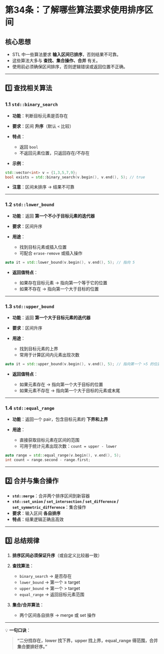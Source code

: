 # **第34条：了解哪些算法要求使用排序区间**

## **核心思想**

* STL 中一些算法要求 **输入区间已排序**，否则结果不可靠。
* 这些算法大多与 **查找、集合操作、合并** 有关。
* 使用前必须确保区间排序，否则逻辑错误或返回位置不正确。

---

## **1️⃣ 查找相关算法**

### 1.1 `std::binary_search`

* **功能**：判断目标元素是否存在
* **要求**：区间 **升序**（默认 `<` 比较）
* **特点**：

  * 返回 `bool`
  * 不返回元素位置，只返回存在/不存在
* **示例**：

```cpp
std::vector<int> v = {1,3,5,7,9};
bool exists = std::binary_search(v.begin(), v.end(), 5); // true
```

* **注意**：区间未排序 → 结果不可靠

---

### 1.2 `std::lower_bound`

* **功能**：返回 **第一个不小于目标元素的迭代器**
* **要求**：区间升序
* **用途**：

  * 找到目标元素或插入位置
  * 可配合 `erase-remove` 或插入操作

```cpp
auto it = std::lower_bound(v.begin(), v.end(), 5); // 指向 5
```

* **返回值特点**：

  * 如果存在目标元素 → 指向第一个等于它的位置
  * 如果不存在 → 指向第一个大于目标的位置

---

### 1.3 `std::upper_bound`

* **功能**：返回 **第一个大于目标元素的迭代器**
* **要求**：区间升序
* **用途**：

  * 找到目标元素的上界
  * 常用于计算区间内元素出现次数

```cpp
auto it = std::upper_bound(v.begin(), v.end(), 5); // 指向第一个 >5 的位置
```

* **返回值特点**：

  * 如果元素存在 → 指向第一个大于目标的位置
  * 如果元素不存在 → 指向第一个大于目标的元素或末尾

---

### 1.4 `std::equal_range`

* **功能**：返回一个 pair，包含目标元素的 **下界和上界**
* **用途**：

  * 直接获取目标元素在区间的范围
  * 可用于统计元素出现次数：`count = upper - lower`

```cpp
auto range = std::equal_range(v.begin(), v.end(), 5);
int count = range.second - range.first;
```

---

## **2️⃣ 合并与集合操作**

* **`std::merge`**：合并两个排序区间到新容器
* **`std::set_union` / `set_intersection` / `set_difference` / `set_symmetric_difference`**：集合操作
* **要求**：输入区间 **各自排序**
* **特点**：结果逻辑正确且高效

---

## **3️⃣ 总结规律**

1. **排序区间必须保证升序**（或自定义比较器一致）
2. **查找算法**：

   * `binary_search` → 是否存在
   * `lower_bound` → 第一个 ≥ target
   * `upper_bound` → 第一个 > target
   * `equal_range` → 返回目标元素范围
3. **集合/合并算法**：

   * 两个区间各自排序 → merge 或 set 操作

---

💡 **一句口诀**：

> **“二分找存在，lower 找下界，upper 找上界，equal\_range 得范围，合并集合要排好序。”**

